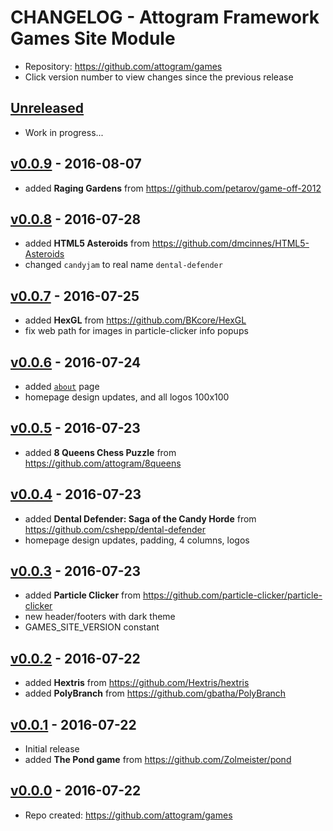 # CHANGELOG - Attogram Framework Games Site Module

- Repository: <https://github.com/attogram/games>
- Click version number to view changes since the previous release

## [Unreleased]

- Work in progress...

## [v0.0.9] - 2016-08-07

- added **Raging Gardens** from <https://github.com/petarov/game-off-2012>

## [v0.0.8] - 2016-07-28

- added **HTML5 Asteroids** from <https://github.com/dmcinnes/HTML5-Asteroids>
- changed `candyjam` to real name `dental-defender`

## [v0.0.7] - 2016-07-25

- added **HexGL** from <https://github.com/BKcore/HexGL>
- fix web path for images in particle-clicker info popups

## [v0.0.6] - 2016-07-24

- added [`about`](https://github.com/attogram/games/blob/master/actions/about.php) page
- homepage design updates, and all logos 100x100

## [v0.0.5] - 2016-07-23

- added **8 Queens Chess Puzzle** from <https://github.com/attogram/8queens>

## [v0.0.4] - 2016-07-23

- added **Dental Defender: Saga of the Candy Horde** from <https://github.com/cshepp/dental-defender>
- homepage design updates, padding, 4 columns, logos

## [v0.0.3] - 2016-07-23

- added **Particle Clicker** from <https://github.com/particle-clicker/particle-clicker>
- new header/footers with dark theme
- GAMES_SITE_VERSION constant

## [v0.0.2] - 2016-07-22

- added **Hextris** from <https://github.com/Hextris/hextris>
- added **PolyBranch** from <https://github.com/gbatha/PolyBranch>

## [v0.0.1] - 2016-07-22

- Initial release
- added **The Pond game** from <https://github.com/Zolmeister/pond>

## [v0.0.0] - 2016-07-22

- Repo created: <https://github.com/attogram/games>

[Unreleased]: https://github.com/attogram/games/compare/v0.0.9...HEAD
[v0.0.9]: https://github.com/attogram/games/compare/v0.0.8...v0.0.9
[v0.0.8]: https://github.com/attogram/games/compare/v0.0.7...v0.0.8
[v0.0.7]: https://github.com/attogram/games/compare/v0.0.6...v0.0.7
[v0.0.6]: https://github.com/attogram/games/compare/v0.0.5...v0.0.6
[v0.0.5]: https://github.com/attogram/games/compare/v0.0.4...v0.0.5
[v0.0.4]: https://github.com/attogram/games/compare/v0.0.3...v0.0.4
[v0.0.3]: https://github.com/attogram/games/compare/v0.0.2...v0.0.3
[v0.0.2]: https://github.com/attogram/games/compare/v0.0.1...v0.0.2
[v0.0.1]: https://github.com/attogram/games/compare/472107d...v0.0.1
[v0.0.0]: https://github.com/attogram/games/tree/472107d
